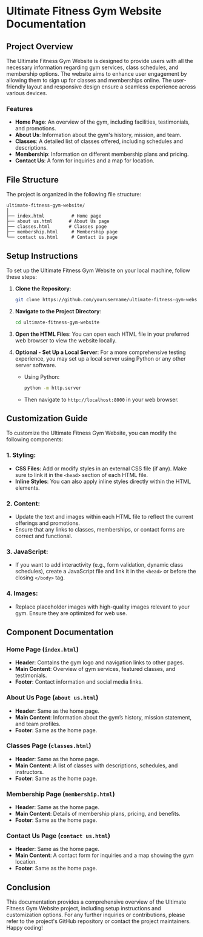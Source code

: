 # Ultimate Fitness Gym Website Documentation

## Project Overview

The Ultimate Fitness Gym Website is designed to provide users with all the necessary information regarding gym services, class schedules, and membership options. The website aims to enhance user engagement by allowing them to sign up for classes and memberships online. The user-friendly layout and responsive design ensure a seamless experience across various devices.

### Features

- **Home Page**: An overview of the gym, including facilities, testimonials, and promotions.
- **About Us**: Information about the gym's history, mission, and team.
- **Classes**: A detailed list of classes offered, including schedules and descriptions.
- **Membership**: Information on different membership plans and pricing.
- **Contact Us**: A form for inquiries and a map for location.

## File Structure

The project is organized in the following file structure:

```
ultimate-fitness-gym-website/
│
├── index.html          # Home page
├── about us.html      # About Us page
├── classes.html       # Classes page
├── membership.html     # Membership page
└── contact us.html     # Contact Us page
```

## Setup Instructions

To set up the Ultimate Fitness Gym Website on your local machine, follow these steps:

1. **Clone the Repository**: 
   ```bash
   git clone https://github.com/yourusername/ultimate-fitness-gym-website.git
   ```
   
2. **Navigate to the Project Directory**:
   ```bash
   cd ultimate-fitness-gym-website
   ```

3. **Open the HTML Files**: You can open each HTML file in your preferred web browser to view the website locally.

4. **Optional - Set Up a Local Server**: For a more comprehensive testing experience, you may set up a local server using Python or any other server software.
   - Using Python:
     ```bash
     python -m http.server
     ```
   - Then navigate to `http://localhost:8000` in your web browser.

## Customization Guide

To customize the Ultimate Fitness Gym Website, you can modify the following components:

### 1. **Styling**:
   - **CSS Files**: Add or modify styles in an external CSS file (if any). Make sure to link it in the `<head>` section of each HTML file.
   - **Inline Styles**: You can also apply inline styles directly within the HTML elements.

### 2. **Content**:
   - Update the text and images within each HTML file to reflect the current offerings and promotions.
   - Ensure that any links to classes, memberships, or contact forms are correct and functional.

### 3. **JavaScript**:
   - If you want to add interactivity (e.g., form validation, dynamic class schedules), create a JavaScript file and link it in the `<head>` or before the closing `</body>` tag.

### 4. **Images**:
   - Replace placeholder images with high-quality images relevant to your gym. Ensure they are optimized for web use.

## Component Documentation

### Home Page (`index.html`)

- **Header**: Contains the gym logo and navigation links to other pages.
- **Main Content**: Overview of gym services, featured classes, and testimonials.
- **Footer**: Contact information and social media links.

### About Us Page (`about us.html`)

- **Header**: Same as the home page.
- **Main Content**: Information about the gym’s history, mission statement, and team profiles.
- **Footer**: Same as the home page.

### Classes Page (`classes.html`)

- **Header**: Same as the home page.
- **Main Content**: A list of classes with descriptions, schedules, and instructors.
- **Footer**: Same as the home page.

### Membership Page (`membership.html`)

- **Header**: Same as the home page.
- **Main Content**: Details of membership plans, pricing, and benefits.
- **Footer**: Same as the home page.

### Contact Us Page (`contact us.html`)

- **Header**: Same as the home page.
- **Main Content**: A contact form for inquiries and a map showing the gym location.
- **Footer**: Same as the home page.

## Conclusion

This documentation provides a comprehensive overview of the Ultimate Fitness Gym Website project, including setup instructions and customization options. For any further inquiries or contributions, please refer to the project's GitHub repository or contact the project maintainers. Happy coding!